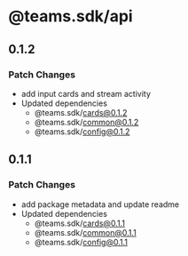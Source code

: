 # @teams.sdk/api

## 0.1.2

### Patch Changes

-   add input cards and stream activity
-   Updated dependencies
    -   @teams.sdk/cards@0.1.2
    -   @teams.sdk/common@0.1.2
    -   @teams.sdk/config@0.1.2

## 0.1.1

### Patch Changes

-   add package metadata and update readme
-   Updated dependencies
    -   @teams.sdk/cards@0.1.1
    -   @teams.sdk/common@0.1.1
    -   @teams.sdk/config@0.1.1
